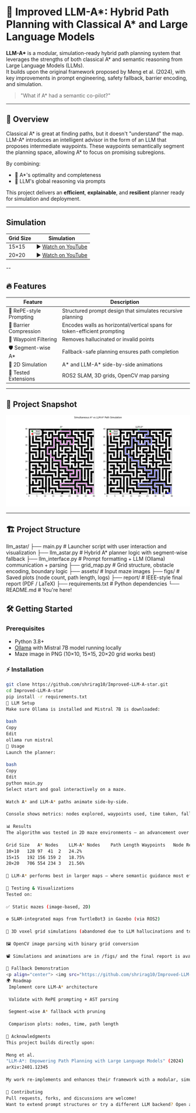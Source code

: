 # 🤖 Improved LLM-A*: Hybrid Path Planning with Classical A* and Large Language Models

**LLM-A\*** is a modular, simulation-ready hybrid path planning system that leverages the strengths of both classical A* and semantic reasoning from Large Language Models (LLMs).  
It builds upon the original framework proposed by Meng et al. (2024), with key improvements in prompt engineering, safety fallback, barrier encoding, and simulation.

> "What if A* had a semantic co-pilot?"

---

## 👀 Overview

Classical A* is great at finding paths, but it doesn't "understand" the map.  
LLM-A* introduces an intelligent advisor in the form of an LLM that proposes intermediate waypoints. These waypoints semantically segment the planning space, allowing A* to focus on promising subregions.

By combining:
- 🔁 A*'s optimality and completeness  
- 🧠 LLM's global reasoning via prompts  

This project delivers an **efficient**, **explainable**, and **resilient** planner ready for simulation and deployment.

---

## Simulation

| Grid Size | Simulation |
|-----------|------------|
| 15×15     | ▶️ [Watch on YouTube](https://youtu.be/yj0_0vLn0eA) |
| 20×20     | ▶️ [Watch on YouTube](https://youtu.be/_1uj5l019Uo) |
--

## 🔥 Features

| Feature | Description |
|--------|-------------|
| 🧠 RePE-style Prompting | Structured prompt design that simulates recursive planning |
| 🧱 Barrier Compression | Encodes walls as horizontal/vertical spans for token-efficient prompting |
| 🧹 Waypoint Filtering | Removes hallucinated or invalid points |
| 🛡️ Segment-wise A* | Fallback-safe planning ensures path completion |
| 🎥 2D Simulation | A* and LLM-A* side-by-side animations |
| 🔬 Tested Extensions | ROS2 SLAM, 3D grids, OpenCV map parsing |

---

## 📁 Project Snapshot

<p align="center">
  <img src="https://github.com/shrirag10/Improved-LLM-A-star/blob/main/figs/20x20.png" width="700" alt="A* vs LLM-A* comparison in 20x20 maze">
</p>

---

## 🏗️ Project Structure

llm_astar/
├── main.py # Launcher script with user interaction and visualization
├── llm_astar.py # Hybrid A* planner logic with segment-wise fallback
├── llm_interface.py # Prompt formatting + LLM (Ollama) communication + parsing
├── grid_map.py # Grid structure, obstacle encoding, boundary logic
├── assets/ # Input maze images
├── figs/ # Saved plots (node count, path length, logs)
├── report/ # IEEE-style final report (PDF / LaTeX)
├── requirements.txt # Python dependencies
└── README.md # You're here!


## 🛠️ Getting Started

### Prerequisites

- Python 3.8+
- [Ollama](https://ollama.com) with Mistral 7B model running locally
- Maze image in PNG (10×10, 15×15, 20×20 grid works best)

### ⚡ Installation

```bash
git clone https://github.com/shrirag10/Improved-LLM-A-star.git
cd Improved-LLM-A-star
pip install -r requirements.txt
🔄 LLM Setup
Make sure Ollama is installed and Mistral 7B is downloaded:

bash
Copy
Edit
ollama run mistral
🚀 Usage
Launch the planner:

bash
Copy
Edit
python main.py
Select start and goal interactively on a maze.

Watch A* and LLM-A* paths animate side-by-side.

Console shows metrics: nodes explored, waypoints used, time taken, fallbacks triggered.

📊 Results
The algorithm was tested in 2D maze environments — an advancement over the original static implementation.

Grid Size	A* Nodes	LLM-A* Nodes	Path Length	Waypoints	Node Reduction
10×10	128	97	41	2	24.2%
15×15	192	156	159	2	18.75%
20×20	706	554	234	3	21.56%

🧠 LLM-A* performs best in larger maps — where semantic guidance most effectively reduces unnecessary expansion.

🧪 Testing & Visualizations
Tested on:

✅ Static mazes (image-based, 2D)

⚙️ SLAM-integrated maps from TurtleBot3 in Gazebo (via ROS2)

🧩 3D voxel grid simulations (abandoned due to LLM hallucinations and token limits)

🖼️ OpenCV image parsing with binary grid conversion

📽️ Simulations and animations are in /figs/ and the final report is avaulable in /report/.

🛑 Fallback Demonstration
<p align="center"> <img src="https://github.com/shrirag10/Improved-LLM-A-star/blob/main/figs/Fallback.png" width="500" alt="LLM fallback to A* on failure"> </p>
🌍 Roadmap
 Implement core LLM-A* architecture

 Validate with RePE prompting + AST parsing

 Segment-wise A* fallback with pruning

 Comparison plots: nodes, time, path length

🙌 Acknowledgments
This project builds directly upon:

Meng et al.
"LLM-A*: Empowering Path Planning with Large Language Models" (2024)
arXiv:2401.12345

My work re-implements and enhances their framework with a modular, simulation-ready architecture and cost-aware prompt logic.

🤝 Contributing
Pull requests, forks, and discussions are welcome!
Want to extend prompt structures or try a different LLM backend? Open an issue or fork away!
